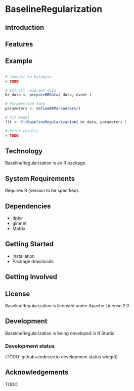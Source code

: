 BaselineRegularization
=======================

Introduction
------------

Features
--------

Example
-------
```r

# Connect to Database
# TODO

# Extract relevant data
br_data <- prepareBRData( data, event )

# Parametrize task
parameters <- defineBRParameters()

# Fit model
fit <- fitBaselineRegularization( br_data, parameters )

# Print results
# TODO

```

Technology
----------

BaselineRegularization is an R package.

System Requirements
-------------------

Requires R (version to be specified).

Dependencies
------------

 * dplyr
 * glmnet
 * Matrix
 
Getting Started
---------------

* Installation
* Package downloads

Getting Involved
----------------

License
-------

BaselineRegularization is licensed under Apache License 2.0

Development
-----------

BaselineRegularization is being developed in R Studio.

### Development status

(TODO: github+codecov.io development status widget)

Acknowledgements
----------------

TODO
